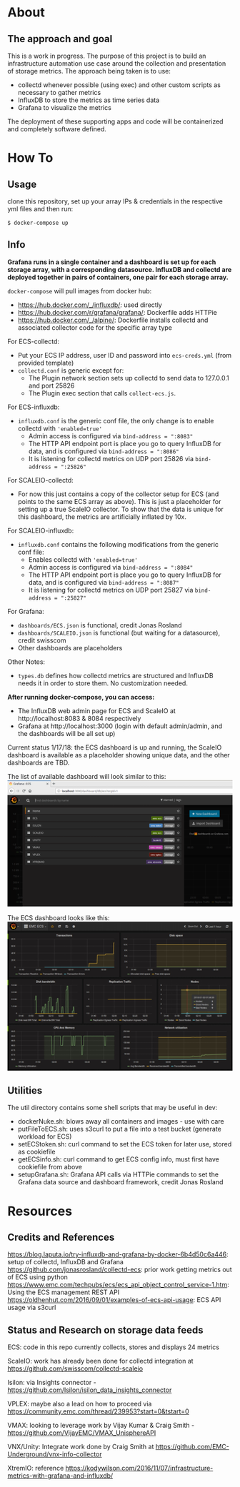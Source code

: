 # About

## The approach and goal
This is a work in progress. The purpose of this project is to build an infrastructure automation use case around the collection and presentation of storage metrics. The approach being taken is to use:

- collectd whenever possible (using exec) and other custom scripts as necessary to gather metrics
- InfluxDB to store the metrics as time series data
- Grafana to visualize the metrics

The deployment of these supporting apps and code will be containerized and completely software defined.


# How To

## Usage
clone this repository, set up your array IPs & credentials in the respective yml files and then run:

```
$ docker-compose up
```


## Info
**Grafana runs in a single container and a dashboard is set up for each storage array, with a corresponding datasource.
InfluxDB and collectd are deployed together in pairs of containers, one pair for each storage array.**

`docker-compose` will pull images from docker hub: 
- https://hub.docker.com/_/influxdb/: used directly
- https://hub.docker.com/r/grafana/grafana/: Dockerfile adds HTTPie
- https://hub.docker.com/_/alpine/: Dockerfile installs collectd and associated collector code for the specific array type

For ECS-collectd:
- Put your ECS IP address, user ID and password into `ecs-creds.yml` (from provided template)
- `collectd.conf` is generic except for:
	- The Plugin network section sets up collectd to send data to 127.0.0.1 and port 25826
	- The Plugin exec section that calls `collect-ecs.js`.

For ECS-influxdb:
- `influxdb.conf` is the generic conf file, the only change is to enable collectd with `'enabled=true'`
	- Admin access is configured via `bind-address = ":8083"`
	- The HTTP API endpoint port is place you go to query InfluxDB for data, and is configured via `bind-address = ":8086"`
	- It is listening for collectd metrics on UDP port 25826 via `bind-address = ":25826"`

For SCALEIO-collectd:
- For now this just contains a copy of the collector setup for ECS (and points to the same ECS array as above). This is just a placeholder for setting up a true ScaleIO collector. To show that the data is unique for this dashboard, the metrics are artificially inflated by 10x.

For SCALEIO-influxdb:
- `influxdb.conf` contains the following modifications from the generic conf file:
	- Enables collectd with `'enabled=true'`
	- Admin access is configured via `bind-address = ":8084"`
	- The HTTP API endpoint port is place you go to query InfluxDB for data, and is configured via `bind-address = ":8087"`
	- It is listening for collectd metrics on UDP port 25827 via `bind-address = ":25827"`


For Grafana:
- `dashboards/ECS.json` is functional, credit Jonas Rosland
- `dashboards/SCALEIO.json` is functional (but waiting for a datasource), credit swisscom
- Other dashboards are placeholders

Other Notes:
- `types.db` defines how collectd metrics are structured and InfluxDB needs it in order to store them. No customization needed.

**After running docker-compose, you can access:**
- The InfluxDB web admin page for ECS and ScaleIO at http://localhost:8083 & 8084 respectively
- Grafana at http://localhost:3000 (login with default admin/admin, and the dashboards will be all set up)

Current status 1/17/18: the ECS dashboard is up and running, the ScaleIO dashboard is available as a placeholder showing unique data, and the other dashboards are TBD.

The list of available dashboard will look similar to this:
![Grafana storage dashboards](doc/dashboard-list.png?raw=true "Grafana Storage Dashboards")

The ECS dashboard looks like this:
![EMC Elastic Cloud Storage dashboard](doc/ECS-dashboard.jpg?raw=true "EMC ECS Dashboard")

## Utilities
The util directory contains some shell scripts that may be useful in dev:
- dockerNuke.sh: blows away all containers and images - use with care
- putFileToECS.sh: uses s3curl to put a file into a test bucket (generate workload for ECS)
- setECStoken.sh: curl command to set the ECS token for later use, stored as cookiefile
- getECSinfo.sh: curl command to get ECS config info, must first have cookiefile from above
- setupGrafana.sh: Grafana API calls via HTTPie commands to set the Grafana data source and dashboard framework, credit Jonas Rosland 

# Resources

## Credits and References
https://blog.laputa.io/try-influxdb-and-grafana-by-docker-6b4d50c6a446: setup of collectd, InfluxDB and Grafana
https://github.com/jonasrosland/collectd-ecs: prior work getting metrics out of ECS using python
https://www.emc.com/techpubs/ecs/ecs_api_object_control_service-1.htm: Using the ECS management REST API
https://oldhenhut.com/2016/09/01/examples-of-ecs-api-usage: ECS API usage via s3curl

## Status and Research on storage data feeds
ECS: code in this repo currently collects, stores and displays 24 metrics 

ScaleIO: work has already been done for collectd integration at https://github.com/swisscom/collectd-scaleio

Isilon: via Insights connector - https://github.com/Isilon/isilon_data_insights_connector

VPLEX: maybe also a lead on how to proceed via https://community.emc.com/thread/239953?start=0&tstart=0

VMAX: looking to leverage work by Vijay Kumar & Craig Smith - https://github.com/VijayEMC/VMAX_UnisphereAPI

VNX/Unity: Integrate work done by Craig Smith at https://github.com/EMC-Underground/vnx-info-collector

XtremIO: reference https://kodywilson.com/2016/11/07/infrastructure-metrics-with-grafana-and-influxdb/


